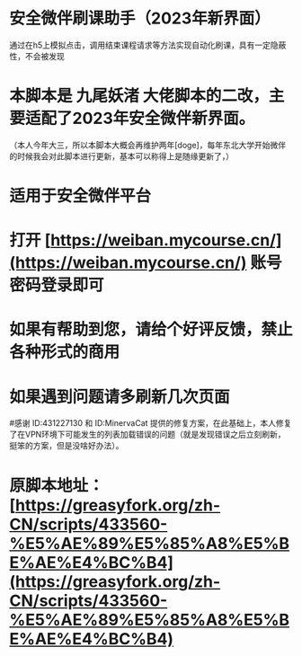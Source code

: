 # 安全微伴刷课助手（2023年新界面）
通过在h5上模拟点击，调用结束课程请求等方法实现自动化刷课，具有一定隐蔽性，不会被发现

# 本脚本是 九尾妖渚 大佬脚本的二改，主要适配了2023年安全微伴新界面。
（本人今年大三，所以本脚本大概会再维护两年[doge]，每年东北大学开始微伴的时候我会对此脚本进行更新，基本可以称得上是随缘更新了，）

# 适用于安全微伴平台

# 打开 [https://weiban.mycourse.cn/](https://weiban.mycourse.cn/) 账号密码登录即可

# 如果有帮助到您，请给个好评反馈，禁止各种形式的商用

# 如果遇到问题请多刷新几次页面

#感谢 ID:431227130 和 ID:MinervaCat 提供的修复方案，在此基础上，本人修复了在VPN环境下可能发生的列表加载错误的问题（就是发现错误之后立刻刷新，挺笨的方案，但是没啥好办法）。

# 原脚本地址：[https://greasyfork.org/zh-CN/scripts/433560-%E5%AE%89%E5%85%A8%E5%BE%AE%E4%BC%B4](https://greasyfork.org/zh-CN/scripts/433560-%E5%AE%89%E5%85%A8%E5%BE%AE%E4%BC%B4)
